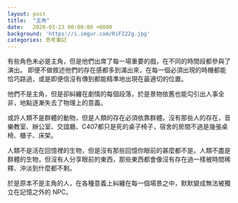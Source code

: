 ```yaml
---
layout: post
title:  "主角"
date:   2020-03-23 00:00:00 +0800
background: 'https://i.imgur.com/RiFI22g.jpg'
categories: 思考筆記
---
```


有些角色未必是主角，但是他們出席了每一場重要的戲，在不同的時間段都參與了演出。
即便不做敘述他們的存在感都多到滿出來，在每一個必須出現的時機都能恰巧路過，或是即便信沒有傳到都能精準地出現在最適切的位置。

他們不是主角，但是卻糾纏在劇情的每個段落，於是景物依舊也能勾引出人事全非，地點逐漸失去了物理上的意義。

或許人類不是群體的動物，但是人類的存在必須依靠群體。沒有那些人的存在，音樂教室、辦公室、交誼廳、C407都只是死的桌子椅子，宿舍的房間不過是幾張桌椅、櫃子、床架。

人類不是活在回憶裡的生物，但是沒有那些回憶你眼前的甚麼都不是。人類不盡是群體的生物，但沒有人分享眼前的東西，那些東西都會像沒有存在過一樣被時間稀釋、沖淡到什麼都不剩。

於是原本不是主角的人，在各種意義上糾纏在每一個場景之中，默默變成無法被獨立在記憶之外的 NPC。

